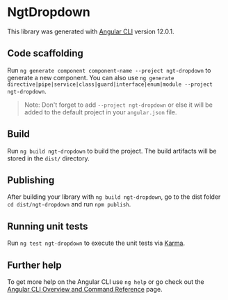 # NgtDropdown

This library was generated with [Angular CLI](https://github.com/angular/angular-cli) version 12.0.1.

## Code scaffolding

Run `ng generate component component-name --project ngt-dropdown` to generate a new component. You can also use `ng generate directive|pipe|service|class|guard|interface|enum|module --project ngt-dropdown`.
> Note: Don't forget to add `--project ngt-dropdown` or else it will be added to the default project in your `angular.json` file. 

## Build

Run `ng build ngt-dropdown` to build the project. The build artifacts will be stored in the `dist/` directory.

## Publishing

After building your library with `ng build ngt-dropdown`, go to the dist folder `cd dist/ngt-dropdown` and run `npm publish`.

## Running unit tests

Run `ng test ngt-dropdown` to execute the unit tests via [Karma](https://karma-runner.github.io).

## Further help

To get more help on the Angular CLI use `ng help` or go check out the [Angular CLI Overview and Command Reference](https://angular.io/cli) page.
